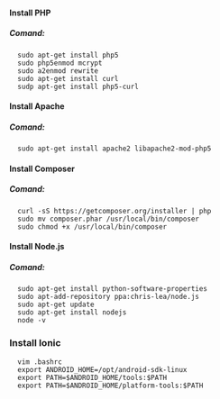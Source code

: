 #### Install PHP

##### Comand:

      sudo apt-get install php5
      sudo php5enmod mcrypt
      sudo a2enmod rewrite
      sudo apt-get install curl
      sudp apt-get install php5-curl
      
#### Install Apache

##### Comand:

      sudo apt-get install apache2 libapache2-mod-php5

####  Install Composer

##### Comand:
      
      curl -sS https://getcomposer.org/installer | php
      sudo mv composer.phar /usr/local/bin/composer
      sudo chmod +x /usr/local/bin/composer
      
#### Install Node.js 

##### Comand:
  
      sudo apt-get install python-software-properties
      sudo apt-add-repository ppa:chris-lea/node.js
      sudo apt-get update
      sudo apt-get install nodejs
      node -v

### Install Ionic

      
      vim .bashrc
      export ANDROID_HOME=/opt/android-sdk-linux
      export PATH=$ANDROID_HOME/tools:$PATH
      export PATH=$ANDROID_HOME/platform-tools:$PATH
